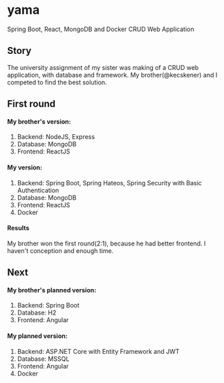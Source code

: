 # yama
Spring Boot, React, MongoDB and Docker CRUD Web Application


## Story
 The university assignment of my sister was  making of a CRUD web application, with database and framework. My brother(@kecskener)
 and I  competed to find the best solution. 
 ## First round
 
 #### My brother's version: 
 1. Backend: NodeJS, Express
 2. Database: MongoDB
 3. Frontend: ReactJS 
 #### My version: 
 1. Backend: Spring Boot, Spring Hateos, Spring Security with Basic Authentication
 2. Database: MongoDB
 3. Frontend: ReactJS
 4. Docker
 
 #### Results
 My brother won the first round(2:1), because he had better frontend. I haven't conception and enough time.
 
 ## Next
  #### My brother's planned version: 
 1. Backend: Spring Boot
 2. Database: H2 
 3. Frontend: Angular
 #### My planned version: 
 1. Backend: ASP.NET Core with Entity Framework and JWT
 2. Database: MSSQL
 3. Frontend: Angular
 4. Docker
